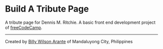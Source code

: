# Build A Tribute Page

A tribute page for Dennis M. Ritchie. A basic front end development project of [freeCodeCamp](https://www.freecodecamp.com).

---
Created by [Billy Wilson Arante](https://arante.github.io/) of Mandaluyong City, Philippines
